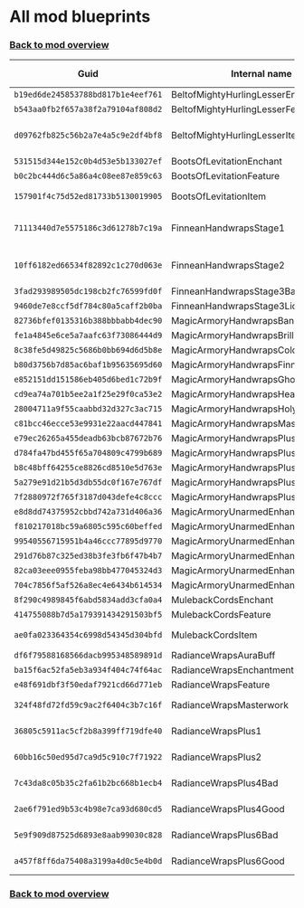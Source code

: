 # All mod blueprints

### [Back to mod overview](./README.md)

| Guid | Internal name | Display name |
| --- | --- | --- |
| `b19ed6de245853788bd817b1e4eef761` | BeltofMightyHurlingLesserEnchant |  |
| `b543aa0fb2f657a38f2a79104af808d2` | BeltofMightyHurlingLesserFeature |  |
| `d09762fb825c56b2a7e4a5c9e2df4bf8` | BeltofMightyHurlingLesserItem | Lesser Belt of Mighty Hurling |
| `531515d344e152c0b4d53e5b133027ef` | BootsOfLevitationEnchant |  |
| `b0c2bc444d6c5a86a4c08ee87e859c63` | BootsOfLevitationFeature |  |
| `157901f4c75d52ed81733b5130019905` | BootsOfLevitationItem | Boots of Levitation |
| `71113440d7e5575186c3d61278b7c19a` | FinneanHandwrapsStage1 | Finnean the Talking Weapon |
| `10ff6182ed66534f82892c1c270d063e` | FinneanHandwrapsStage2 | Finnean the Talking Weapon |
| `3fad293989505dc198cb2fc76599fd0f` | FinneanHandwrapsStage3Base |  |
| `9460de7e8ccf5df784c80a5caff2b0ba` | FinneanHandwrapsStage3Lich | Finnean |
| `82736bfef0135316b388bbbabb4dec90` | MagicArmoryHandwrapsBaneLiving |  |
| `fe1a4845e6ce5a7aafc63f73086444d9` | MagicArmoryHandwrapsBrilliantEnergy |  |
| `8c38fe5d49825c5686b0bb694d6d5b8e` | MagicArmoryHandwrapsColdIron |  |
| `b80d3756b7d85ac6baf1b95635695d60` | MagicArmoryHandwrapsFinneanChapter3 |  |
| `e852151dd151586eb405d6bed1c72b9f` | MagicArmoryHandwrapsGhostTouch |  |
| `cd9ea74a701b5ee2a1f25e29f0ca53e2` | MagicArmoryHandwrapsHeartseeker |  |
| `28004711a9f55caabbd32d327c3ac715` | MagicArmoryHandwrapsHoly |  |
| `c81bcc46ecce53e9931e22aacd447841` | MagicArmoryHandwrapsMasterwork |  |
| `e79ec26265a455deadb63bcb87672b76` | MagicArmoryHandwrapsPlus1 | Handwraps |
| `d784fa47bd455f65a704809c4799b689` | MagicArmoryHandwrapsPlus2 | Handwraps |
| `b8c48bff64255ce8826cd8510e5d763e` | MagicArmoryHandwrapsPlus3 | Handwraps |
| `5a279e91d21b5d3db55dc0f167e767df` | MagicArmoryHandwrapsPlus4 | Handwraps |
| `7f2880972f765f3187d043defe4c8ccc` | MagicArmoryHandwrapsPlus5 | Handwraps |
| `e8d8dd74375952cbbd742a731d406a36` | MagicArmoryUnarmedEnhancement1 |  |
| `f810217018bc59a6805c595c60beffed` | MagicArmoryUnarmedEnhancement2 |  |
| `99540556715951b4a46ccc77895d9770` | MagicArmoryUnarmedEnhancement3 |  |
| `291d76b87c325ed38b3fe3fb6f47b4b7` | MagicArmoryUnarmedEnhancement4 |  |
| `82ca03eee0955feba98bb477045324d3` | MagicArmoryUnarmedEnhancement5 |  |
| `704c7856f5af526a8ec4e6434b614534` | MagicArmoryUnarmedEnhancement6 |  |
| `8f290c4989845f6abd5834add3cfa0a4` | MulebackCordsEnchant |  |
| `414755088b7d5a179391434291503bf5` | MulebackCordsFeature |  |
| `ae0fa023364354c6998d54345d304bfd` | MulebackCordsItem | Muleback Cords |
| `df6f79588168566dacb995348589891d` | RadianceWrapsAuraBuff |  |
| `ba15f6ac52fa5eb3a934f404c74f64ac` | RadianceWrapsEnchantment |  |
| `e48f691dbf3f50edaf7921cd66d771eb` | RadianceWrapsFeature |  |
| `324f48fd72fd59c9ac2f6404c3b7c16f` | RadianceWrapsMasterwork | Radiance (handwraps) |
| `36805c5911ac5cf2b8a399ff719dfe40` | RadianceWrapsPlus1 | Radiance (handwraps) |
| `60bb16c50ed95d7ca9d5c910c7f71922` | RadianceWrapsPlus2 | Radiance (handwraps) |
| `7c43da8c05b35c2fa61b2bc668b1ecb4` | RadianceWrapsPlus4Bad | Radiance (handwraps) |
| `2ae6f791ed9b53c4b98e7ca93d680cd5` | RadianceWrapsPlus4Good | Radiance (handwraps) |
| `5e9f909d87525d6893e8aab99030c828` | RadianceWrapsPlus6Bad | Radiance (handwraps) |
| `a457f8ff6da75408a3199a4d0c5e4b0d` | RadianceWrapsPlus6Good | Radiance (handwraps) |

### [Back to mod overview](./README.md)
